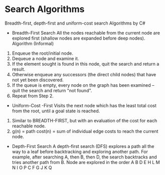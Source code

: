 # Search Algorithms
Breadth-first, depth-first and uniform-cost search Algorithms by C#

* Breadth-First Search
All the nodes reachable from the current node are explored
first (shallow nodes are expanded before deep nodes).
Algorithm (Informal)
1. Enqueue the root/initial node.
2. Dequeue a node and examine it.
1. If the element sought is found in this node, quit the search and return a
result.
2. Otherwise enqueue any successors (the direct child nodes) that have not
yet been discovered.
3. If the queue is empty, every node on the graph has been examined –
quit the search and return "not found".
4. Repeat from Step 2.

* Uniform-Cost -First
Visits the next node which has the least total cost from the
root, until a goal state is reached.
1. Similar to BREADTH-FIRST, but with an evaluation of the cost for
each reachable node.
2. g(n) = path cost(n) = sum of individual edge costs to reach the
current node.

* Depth-First Search
A depth-first search (DFS) explores a path all the way to a leaf before backtracking and exploring another path.
For example, after searching A, then B, then D, the search backtracks and tries another path from B.
Node are explored in the order A B D E H L M N I O P C F G J K Q


